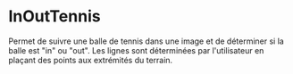 # InOutTennis
Permet de suivre une balle de tennis dans une image et de déterminer si la balle est "in" ou "out". Les lignes sont déterminées par l'utilisateur en plaçant des points aux extrémités du terrain. 
